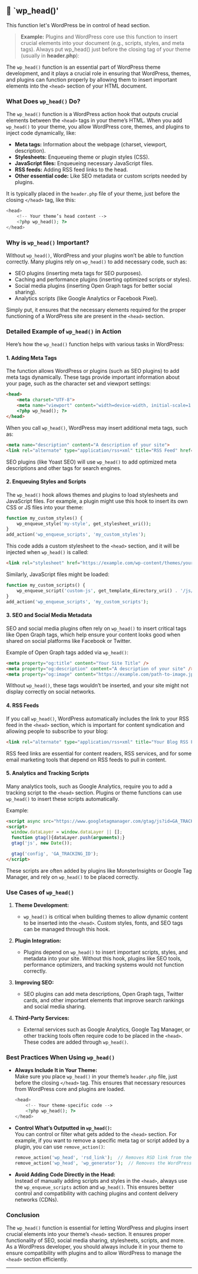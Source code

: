 ## 📌 `wp_head()'

This function let's WordPress be in control of head section.
> **Example:** Plugins and WordPress core use this function to insert crucial elements into your document (e.g., scripts, styles, and meta tags). Always put wp_head() just before the closing tag of your theme (usually in **header.php**):

The `wp_head()` function is an essential part of WordPress theme development, and it plays a crucial role in ensuring that WordPress, themes, and plugins can function properly by allowing them to insert important elements into the `<head>` section of your HTML document.

### What Does `wp_head()` Do?

The `wp_head()` function is a WordPress action hook that outputs crucial elements between the `<head>` tags in your theme’s HTML. When you add `wp_head()` to your theme, you allow WordPress core, themes, and plugins to inject code dynamically, like:

- **Meta tags:** Information about the webpage (charset, viewport, description).
- **Stylesheets:** Enqueueing theme or plugin styles (CSS).
- **JavaScript files:** Enqueueing necessary JavaScript files.
- **RSS feeds:** Adding RSS feed links to the head.
- **Other essential code:** Like SEO metadata or custom scripts needed by plugins.

It is typically placed in the `header.php` file of your theme, just before the closing `</head>` tag, like this:

```php
<head>
    <!-- Your theme’s head content -->
    <?php wp_head(); ?>
</head>
```

### Why is `wp_head()` Important?

Without `wp_head()`, WordPress and your plugins won’t be able to function correctly. Many plugins rely on `wp_head()` to add necessary code, such as:
- SEO plugins (inserting meta tags for SEO purposes).
- Caching and performance plugins (inserting optimized scripts or styles).
- Social media plugins (inserting Open Graph tags for better social sharing).
- Analytics scripts (like Google Analytics or Facebook Pixel).

Simply put, it ensures that the necessary elements required for the proper functioning of a WordPress site are present in the `<head>` section.

### Detailed Example of `wp_head()` in Action

Here’s how the `wp_head()` function helps with various tasks in WordPress:

#### 1. **Adding Meta Tags**
The function allows WordPress or plugins (such as SEO plugins) to add meta tags dynamically. These tags provide important information about your page, such as the character set and viewport settings:

```html
<head>
    <meta charset="UTF-8">
    <meta name="viewport" content="width=device-width, initial-scale=1.0">
    <?php wp_head(); ?>
</head>
```

When you call `wp_head()`, WordPress may insert additional meta tags, such as:

```html
<meta name="description" content="A description of your site">
<link rel="alternate" type="application/rss+xml" title="RSS Feed" href="your-feed-url" />
```

SEO plugins (like Yoast SEO) will use `wp_head()` to add optimized meta descriptions and other tags for search engines.

#### 2. **Enqueuing Styles and Scripts**
The `wp_head()` hook allows themes and plugins to load stylesheets and JavaScript files. For example, a plugin might use this hook to insert its own CSS or JS files into your theme:

```php
function my_custom_styles() {
    wp_enqueue_style('my-style', get_stylesheet_uri());
}
add_action('wp_enqueue_scripts', 'my_custom_styles');
```

This code adds a custom stylesheet to the `<head>` section, and it will be injected when `wp_head()` is called:

```html
<link rel="stylesheet" href="https://example.com/wp-content/themes/your-theme/style.css">
```

Similarly, JavaScript files might be loaded:

```php
function my_custom_scripts() {
    wp_enqueue_script('custom-js', get_template_directory_uri() . '/js/custom.js', array(), '1.0.0', true);
}
add_action('wp_enqueue_scripts', 'my_custom_scripts');
```

#### 3. **SEO and Social Media Metadata**
SEO and social media plugins often rely on `wp_head()` to insert critical tags like Open Graph tags, which help ensure your content looks good when shared on social platforms like Facebook or Twitter.

Example of Open Graph tags added via `wp_head()`:

```html
<meta property="og:title" content="Your Site Title" />
<meta property="og:description" content="A description of your site" />
<meta property="og:image" content="https://example.com/path-to-image.jpg" />
```

Without `wp_head()`, these tags wouldn’t be inserted, and your site might not display correctly on social networks.

#### 4. **RSS Feeds**
If you call `wp_head()`, WordPress automatically includes the link to your RSS feed in the `<head>` section, which is important for content syndication and allowing people to subscribe to your blog:

```html
<link rel="alternate" type="application/rss+xml" title="Your Blog RSS Feed" href="https://example.com/feed/" />
```

RSS feed links are essential for content readers, RSS services, and for some email marketing tools that depend on RSS feeds to pull in content.

#### 5. **Analytics and Tracking Scripts**
Many analytics tools, such as Google Analytics, require you to add a tracking script to the `<head>` section. Plugins or theme functions can use `wp_head()` to insert these scripts automatically.

Example:

```html
<script async src="https://www.googletagmanager.com/gtag/js?id=GA_TRACKING_ID"></script>
<script>
  window.dataLayer = window.dataLayer || [];
  function gtag(){dataLayer.push(arguments);}
  gtag('js', new Date());

  gtag('config', 'GA_TRACKING_ID');
</script>
```

These scripts are often added by plugins like MonsterInsights or Google Tag Manager, and rely on `wp_head()` to be placed correctly.



### **Use Cases of `wp_head()`**
1. **Theme Development:**  
   - `wp_head()` is critical when building themes to allow dynamic content to be inserted into the `<head>`. Custom styles, fonts, and SEO tags can be managed through this hook.
   
2. **Plugin Integration:**  
   - Plugins depend on `wp_head()` to insert important scripts, styles, and metadata into your site. Without this hook, plugins like SEO tools, performance optimizers, and tracking systems would not function correctly.

3. **Improving SEO:**  
   - SEO plugins can add meta descriptions, Open Graph tags, Twitter cards, and other important elements that improve search rankings and social media sharing.

4. **Third-Party Services:**  
   - External services such as Google Analytics, Google Tag Manager, or other tracking tools often require code to be placed in the `<head>`. These codes are added through `wp_head()`.

### **Best Practices When Using `wp_head()`**
- **Always Include It in Your Theme:**  
   Make sure you place `wp_head()` in your theme’s `header.php` file, just before the closing `</head>` tag. This ensures that necessary resources from WordPress core and plugins are loaded.

   ```php
   <head>
       <!-- Your theme-specific code -->
       <?php wp_head(); ?>
   </head>
   ```

- **Control What’s Outputted in `wp_head()`:**  
   You can control or filter what gets added to the `<head>` section. For example, if you want to remove a specific meta tag or script added by a plugin, you can use `remove_action()`:

   ```php
   remove_action('wp_head', 'rsd_link');  // Removes RSD link from the head
   remove_action('wp_head', 'wp_generator');  // Removes the WordPress version number
   ```

- **Avoid Adding Code Directly in the Head:**  
   Instead of manually adding scripts and styles in the `<head>`, always use the `wp_enqueue_scripts` action and `wp_head()`. This ensures better control and compatibility with caching plugins and content delivery networks (CDNs).

### Conclusion
The `wp_head()` function is essential for letting WordPress and plugins insert crucial elements into your theme’s `<head>` section. It ensures proper functionality of SEO, social media sharing, stylesheets, scripts, and more. As a WordPress developer, you should always include it in your theme to ensure compatibility with plugins and to allow WordPress to manage the `<head>` section efficiently.

---